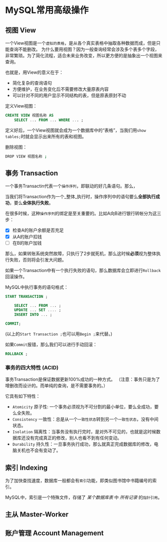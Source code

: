 # MySQL常用高级操作


## 视图 View

一个View视图是一个`虚拟的表格`，是从各个真实表格中抽取各种数据而成，但是只能查询不能删改。
为什么要用视图？因为一般查询经常会涉及多个表多个字段，非常繁琐。为了简化流程，适合未来业务改变，所以更方便的是抽象出一个视图来查询。

也就是，用View的意义在于：
- 简化复杂的查询语句
- 方便维护，在业务变化后不需要修改大量原表内容
- 可以针对不同的用户显示不同结构的表，但是原表原封不动

定义View视图：
```sql
CREATE VIEW 视图名称 AS
    SELECT ... FROM ... WHERE ... ;
```

定义好后，一个View视图就会成为一个数据库中的“表格”，当我们用`show tables;`时就会显示出来所有的表和视图。

删除视图：
```sh
DROP VIEW 视图名称 ;
```


## 事务 Transaction

一个事务Transactin代表一个`操作序列`，即联动的好几条语句。那么，

当我们将Transaction作为一个_整体_执行时，操作序列中的语句要么**全部执行成功**，要么**全体执行失败**。

在很多时候，这种`操作序列`的绑定是至关重要的。比如A向B进行银行转帐分为这三步：
- [x] 检查A的账户余额是否充足
- [x] 从A的账户扣钱
- [ ] 在B的账户加钱

那么，如果转账系统突然故障，只执行了2步就死机，那么这时候**必须**视为整体执行失败，否则将会引发大问题。

如果一个Transaction中有一个执行失败的语句，那么数据库会立即进行`Rollback`回滚操作。

MySQL中执行事务的语句格式：
```sql
START TRANSACTION ;

    SELECT ... FROM ... ;
    UPDATE ... SET .... ;
    INSERT INTO ... ;

COMMIT;
```
(以上的`Start Transaction ;`也可以用`Begin ;`来代替。)

如果`Commit`报错，那么我们可以进行手动回滚：
```sql
ROLLBACK ;
```

### 事务的四大特性 (ACID)

事务Transaction是保证数据更新100%成功的一种方式。
（注意：事务只是为了增删改而设计的。而单纯的查询，是不需要事务的。）

它具有如下特性：
- `Atomicity` 原子性: 一个事务必须视为不可分割的最小单位，要么全成功，要么全失败。
- `Consistency` 一致性：总是从一个`一致性状态`转到另一个`一致性状态`，没有中间状态。
- `Isolation` 隔离性：当事务没有执行完时，是对外不可见的，也就是这时候数据库还没有完成真正的修改，别人也看不到有任何变动。
- `Durability` 持久性：一旦事务执行成功，那么就真正完成数据库的修改，电脑关机也不会有变动了。



## 索引 Indexing

为了加快查找速度，数据库一般都会有`索引`功能，即类似图书馆中书籍编号的索引。

MySQL中，索引是一个特殊文件，存储了 _某个数据库表_ 中 _所有记录_ 的`指针引用`。

## 主从 Master-Worker


## 账户管理 Account Management


